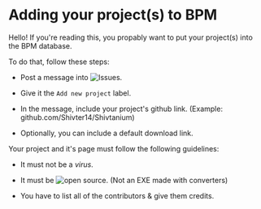 # Adding your project(s) to BPM

Hello! If you're reading this, you propably want to put your project(s) into the BPM database.

To do that, follow these steps:
- Post a message into ![Issues](https://github.com/Shivter14/BPM/issues).

- Give it the `Add new project` label.

- In the message, include your project's github link. (Example: github.com/Shivter14/Shivtanium)

- Optionally, you can include a default download link.

Your project and it's page must follow the following guidelines:

- It must not be a *virus*.

- It must be ![open source](https://opensource.com/resources/what-open-source). (Not an EXE made with converters)
- You have to list all of the contributors & give them credits.
